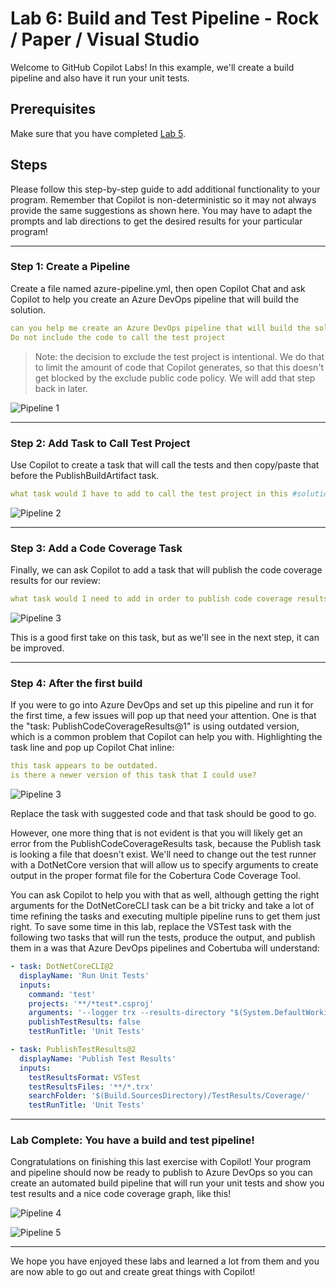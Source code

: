 # Lab 6: Build and Test Pipeline - Rock / Paper / Visual Studio

Welcome to GitHub Copilot Labs! In this example, we'll create a build pipeline and also have it run your unit tests.

## Prerequisites

Make sure that you have completed [Lab 5](../RPS-Lab-5/README.md).

## Steps

Please follow this step-by-step guide to add additional functionality to your program. Remember that Copilot is non-deterministic so it may not always provide the same suggestions as shown here. You may have to adapt the prompts and lab directions to get the desired results for your particular program!

---

### Step 1: Create a Pipeline

Create a file named azure-pipeline.yml, then open Copilot Chat and ask Copilot to help you create an Azure DevOps pipeline that will build the solution.

``` yaml
can you help me create an Azure DevOps pipeline that will build the solution #solution? 
Do not include the code to call the test project
```

> Note: the decision to exclude the test project is intentional.  We do that to limit the amount of code that Copilot generates, so that this doesn't get blocked by the exclude public code policy.  We will add that step back in later.

![Pipeline 1](images/RPS_600.png)

---

### Step 2: Add Task to Call Test Project

Use Copilot to create a task that will call the tests and then copy/paste that before the PublishBuildArtifact task.

``` yaml
what task would I have to add to call the test project in this #solution ?
```

![Pipeline 2](images/RPS_610.png)

---

### Step 3: Add a Code Coverage Task

Finally, we can ask Copilot to add a task that will publish the code coverage results for our review:

``` yaml
what task would I need to add in order to publish code coverage results in this pipeline?
```

![Pipeline 3](images/RPS_620.png)

This is a good first take on this task, but as we'll see in the next step, it can be improved.

---

### Step 4: After the first build

If you were to go into Azure DevOps and set up this pipeline and run it for the first time, a few issues will pop up that need your attention.  One is that the "task: PublishCodeCoverageResults@1" is using outdated version, which is a common problem that Copilot can help you with.  Highlighting the task line and pop up Copilot Chat inline:

``` yaml
this task appears to be outdated.  
is there a newer version of this task that I could use?
```

![Pipeline 3](images/RPS_630.png)

Replace the task with suggested code and that task should be good to go.

However, one more thing that is not evident is that you will likely get an error from the PublishCodeCoverageResults task, because the Publish task is looking a file that doesn't exist. We'll need to change out the test runner with a DotNetCore version that will allow us to specify arguments to create output in the proper format file for the Cobertura Code Coverage Tool.  

You can ask Copilot to help you with that as well, although getting the right arguments for the DotNetCoreCLI task can be a bit tricky and take a lot of time refining the tasks and executing multiple pipeline runs to get them just right. To save some time in this lab, replace the VSTest task with the following two tasks that will run the tests, produce the output, and publish them in a was that Azure DevOps pipelines and Cobertuba will understand:

``` yaml
- task: DotNetCoreCLI@2
  displayName: 'Run Unit Tests'
  inputs:
    command: 'test'
    projects: '**/*test*.csproj'
    arguments: '--logger trx --results-directory "$(System.DefaultWorkingDirectory)/TestResults/Coverage/" --collect "XPlat Code Coverage"'
    publishTestResults: false
    testRunTitle: 'Unit Tests'

- task: PublishTestResults@2
  displayName: 'Publish Test Results'
  inputs:
    testResultsFormat: VSTest
    testResultsFiles: '**/*.trx'
    searchFolder: '$(Build.SourcesDirectory)/TestResults/Coverage/'
    testRunTitle: 'Unit Tests'
```

---

### Lab Complete: You have a build and test pipeline!

Congratulations on finishing this last exercise with Copilot!  Your program and pipeline should now be ready to publish to Azure DevOps so you can create an automated build pipeline that will run your unit tests and show you test results and a nice code coverage graph, like this!

![Pipeline 4](images/RPS_690.png)

![Pipeline 5](images/RPS_695.png)

---

We hope you have enjoyed these labs and learned a lot from them and you are now able to go out and create great things with Copilot!
